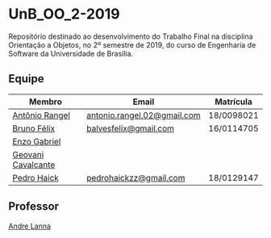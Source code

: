 # UnB_OO_2-2019
Repositório destinado ao desenvolvimento do Trabalho Final na disciplina Orientação a Objetos, no 2º semestre de 2019, do curso de Engenharia de Software da Universidade de Brasília.

## Equipe

|Membro|Email|Matrícula|
|--|--|--|
|[Antônio Rangel](https://github.com/AntonioRangelC)|antonio.rangel.02@gmail.com|18/0098021|
|[Bruno Félix](https://github.com/Bruno-Felix)|balvesfelix@gmail.com|16/0114705|
|[Enzo Gabriel](https://github.com/enzinxd)|||
|[Geovani Cavalcante](https://github.com/geovanicv)|||
|[Pedro Haick](https://github.com/peHaick)|pedrohaickzz@gmail.com|18/0129147|

## Professor
[Andre Lanna](https://github.com/andrelanna)